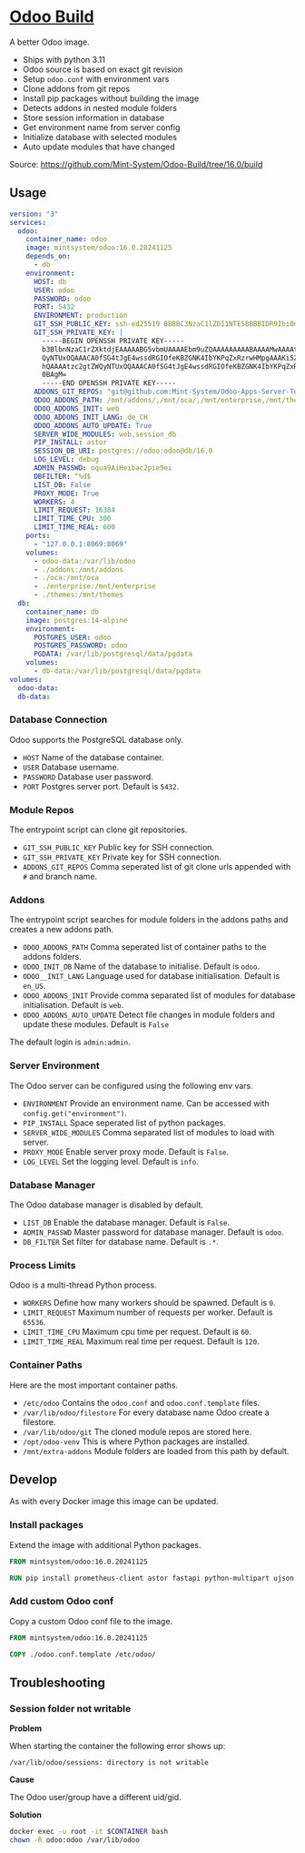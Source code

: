 # [Odoo Build](https://odoo.build/)

A better Odoo image.

- Ships with python 3.11
- Odoo source is based on exact git revision
- Setup `odoo.conf` with environment vars
- Clone addons from git repos
- Install pip packages without building the image
- Detects addons in nested module folders
- Store session information in database
- Get environment name from server config
- Initialize database with selected modules
- Auto update modules that have changed

Source: <https://github.com/Mint-System/Odoo-Build/tree/16.0/build>

## Usage

```yml
version: "3"
services:
  odoo:
    container_name: odoo
    image: mintsystem/odoo:16.0.20241125
    depends_on:
      - db
    environment:
      HOST: db
      USER: odoo
      PASSWORD: odoo
      PORT: 5432
      ENVIRONMENT: production
      GIT_SSH_PUBLIC_KEY: ssh-ed25519 BBBBC3NzaC1lZDI1NTE5BBBBIDR9Ibi0mATjCyx1EYg594oFkY0rghtgo+pnFHOvAcym Mint-System-Project-MCC@github.com
      GIT_SSH_PRIVATE_KEY: |
        -----BEGIN OPENSSH PRIVATE KEY-----
        b3BlbnNzaC1rZXktdjEAAAAABG5vbmUAAAAEbm9uZQAAAAAAAAABAAAAMwAAAAtzc2gtZW
        QyNTUxOQAAACA0fSG4tJgE4wssdRGIOfeKBZGNK4IbYKPqZxRzrwHMpgAAAKi5ZBaFuWQW
        hQAAAAtzc2gtZWQyNTUxOQAAACA0fSG4tJgE4wssdRGIOfeKBZGNK4IbYKPqZxRzrwHMpg
        0BAgM=
        -----END OPENSSH PRIVATE KEY-----
      ADDONS_GIT_REPOS: "git@github.com:Mint-System/Odoo-Apps-Server-Tools.git#16.0,git@github.com:OCA/server-tools.git#16.0"
      ODOO_ADDONS_PATH: /mnt/addons/,/mnt/oca/,/mnt/enterprise,/mnt/themes/
      ODOO_ADDONS_INIT: web
      ODOO_ADDONS_INIT_LANG: de_CH
      ODOO_ADDONS_AUTO_UPDATE: True
      SERVER_WIDE_MODULES: web,session_db
      PIP_INSTALL: astor
      SESSION_DB_URI: postgres://odoo:odoo@db/16.0
      LOG_LEVEL: debug
      ADMIN_PASSWD: oqua9AiHeibac2pie9ei
      DBFILTER: ^%d$
      LIST_DB: False
      PROXY_MODE: True
      WORKERS: 4
      LIMIT_REQUEST: 16384
      LIMIT_TIME_CPU: 300
      LIMIT_TIME_REAL: 600
    ports:
      - "127.0.0.1:8069:8069"
    volumes:
      - odoo-data:/var/lib/odoo
      - ./addons:/mnt/addons
      - ./oca:/mnt/oca
      - ./enterprise:/mnt/enterprise
      - ./themes:/mnt/themes
  db:
    container_name: db
    image: postgres:14-alpine
    environment:
      POSTGRES_USER: odoo
      POSTGRES_PASSWORD: odoo
      PGDATA: /var/lib/postgresql/data/pgdata
    volumes:
      - db-data:/var/lib/postgresql/data/pgdata
volumes:
  odoo-data:
  db-data:
```

### Database Connection

Odoo supports the PostgreSQL database only.

* `HOST` Name of the database container.
* `USER` Database username.
* `PASSWORD` Database user password.
* `PORT` Postgres server port. Default is `5432`.

### Module Repos

The entrypoint script can clone git repositories.

* `GIT_SSH_PUBLIC_KEY` Public key for SSH connection.
* `GIT_SSH_PRIVATE_KEY` Private key for SSH connection.
* `ADDONS_GIT_REPOS` Comma seperated list of git clone urls appended with `#` and branch name.

### Addons

The entrypoint script searches for module folders in the addons paths and creates a new addons path.

* `ODOO_ADDONS_PATH` Comma seperated list of container paths to the addons folders.
* `ODOO_INIT_DB` Name of the database to initialise. Default is `odoo`.
* `ODOO__INIT_LANG` Language used for database initialisation. Default is `en_US`.
* `ODOO_ADDONS_INIT` Provide comma separated list of modules for database initialisation. Default is `web`.
* `ODOO_ADDONS_AUTO_UPDATE` Detect file changes in module folders and update these modules. Default is `False`

The default login is `admin:admin`.

### Server Environment

The Odoo server can be configured using the following env vars.

* `ENVIRONMENT` Provide an environment name. Can be accessed with `config.get("environment")`.
* `PIP_INSTALL` Space seperated list of python packages.
* `SERVER_WIDE_MODULES` Comma separated list of modules to load with server.
* `PROXY_MODE` Enable server proxy mode. Default is `False`.
* `LOG_LEVEL` Set the logging level. Default is `info`.

### Database Manager

The Odoo database manager is disabled by default.

* `LIST_DB` Enable the database manager. Default is `False`.
* `ADMIN_PASSWD` Master password for database manager. Default is `odoo`.
* `DB_FILTER` Set filter for database name. Default is `.*`.

### Process Limits

Odoo is a multi-thread Python process.

* `WORKERS` Define how many workers should be spawned. Default is `0`.
* `LIMIT_REQUEST` Maximum number of requests per worker. Default is `65536`.
* `LIMIT_TIME_CPU` Maximum cpu time per request. Default is `60`.
* `LIMIT_TIME_REAL` Maximum real time per request. Default is `120`.

### Container Paths

Here are the most important container paths.

* `/etc/odoo` Contains the `odoo.conf` and `odoo.conf.template` files.
* `/var/lib/odoo/filestore` For every database name Odoo create a filestore.
* `/var/lib/odoo/git` The cloned module repos are stored here.
* `/opt/odoo-venv` This is where Python packages are installed.
* `/mnt/extra-addons` Module folders are loaded from this path by default.

## Develop

As with every Docker image this image can be updated.

### Install packages

Extend the image with additional Python packages.

```dockerfile
FROM mintsystem/odoo:16.0.20241125

RUN pip install prometheus-client astor fastapi python-multipart ujson a2wsgi parse-accept-language pyjwt
```

### Add custom Odoo conf

Copy a custom Odoo conf file to the image.

```dockerfile
FROM mintsystem/odoo:16.0.20241125

COPY ./odoo.conf.template /etc/odoo/
```

## Troubleshooting

### Session folder not writable

**Problem**

When starting the container the following error shows up:

```
/var/lib/odoo/sessions: directory is not writable
```

**Cause**

The Odoo user/group have a different uid/gid.

**Solution**

```bash
docker exec -u root -it $CONTAINER bash
chown -R odoo:odoo /var/lib/odoo
```